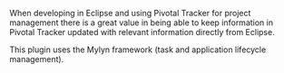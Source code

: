 When developing in Eclipse and using Pivotal Tracker for project management there is a great value in being able to keep information in Pivotal Tracker updated with relevant information directly from Eclipse.

This plugin uses the Mylyn framework (task and application lifecycle management).